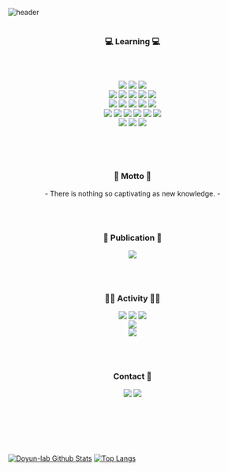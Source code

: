 ![header](https://capsule-render.vercel.app/api?type=soft&color=276DC3&height=150&section=header&text=Doyun-lab&fontSize=70&animation=twinkling)
<br>
<br>
<h3 align="center">💻 Learning 💻</h3>
<br>
<br>
<p align="center">
  <img src="https://img.shields.io/badge/R-276DC3?style=flat-square&logo=R&logoColor=white"/></a>
  <img src="https://img.shields.io/badge/Python-3766AB?style=flat-square&logo=Python&logoColor=white"/></a>
  <img src="https://img.shields.io/badge/Linux-FCC624?style=flat-square&logo=Linux&logoColor=white"/></a>
  <br>
  <img src="https://img.shields.io/badge/NumPy-013243?style=flat-square&logo=NumPy&logoColor=white"/></a>
  <img src="https://img.shields.io/badge/pandas-150458?style=flat-square&logo=pandas&logoColor=white"/></a>
  <img src="https://img.shields.io/badge/scikitlearn-F7931E?style=flat-square&logo=scikit-learn&logoColor=white"/></a>
  <img src="https://img.shields.io/badge/tensorflow-FF6F00?style=flat-square&logo=tensorflow&logoColor=white"/></a>
  <img src="https://img.shields.io/badge/Keras-D00000?style=flat-square&logo=Keras&logoColor=white"/></a>   
  <br>
  <img src="https://img.shields.io/badge/Jupyter-F37626?style=flat-square&logo=Jupyter&logoColor=white"/></a>
  <img src="https://img.shields.io/badge/Anaconda-44A833?style=flat-square&logo=Anaconda&logoColor=white"/></a>
  <img src="https://img.shields.io/badge/RStudio-75AADB?style=flat-square&logo=RStudio&logoColor=white"/></a>
  <img src="https://img.shields.io/badge/Amazon AWS-232F3E?style=flat-square&logo=amazon-aws&logoColor=white"/></a>
  <img src="https://img.shields.io/badge/Google Colab-F9AB00?style=flat-square&logo=google-colab&logoColor=white"/></a>
  <br>
  <img src="https://img.shields.io/badge/MySQL-4479A1?style=flat-square&logo=MySQL&logoColor=white"/></a>
  <img src="https://img.shields.io/badge/MariaDB-003545?style=flat-square&logo=MariaDB&logoColor=white"/></a>
  <img src="https://img.shields.io/badge/MongoDB-47A248?style=flat-square&logo=MongoDB&logoColor=white"/></a>
  <img src="https://img.shields.io/badge/Docker-2496ED?style=flat-square&logo=Docker&logoColor=white"/></a>
  <img src="https://img.shields.io/badge/Jenkins-D24939?style=flat-square&logo=Jenkins&logoColor=white"/></a>
  <img src="https://img.shields.io/badge/Overleaf-47A141?style=flat-square&logo=Overleaf&logoColor=white"/></a>
  <br>
  <img src="https://img.shields.io/badge/Java-007396?style=flat-square&logo=Java&logoColor=white"/></a>
  <img src="https://img.shields.io/badge/Tableau-E6E6E6?style=flat-square&logo=Tableau&logoColor=white"/></a>
  <img src="https://img.shields.io/badge/Apache Hadoop-D22128?style=flat-square&logo=Apache&logoColor=white"/></a></center>
</p>
<br>
<br>
<br>
<h3 align="center"> 🚀 Motto 🚀 </h3>
<p align="center"> - There is nothing so captivating as new knowledge. - </p>
<br>
<br>
<h3 align="center"> 📘 Publication 📘 </h3>
<p align="center">
  <a href="https://www.dbpia.co.kr/journal/articleDetail?nodeId=NODE10530030"><img src="https://img.shields.io/badge/Paper 1-2B579A?style=flat-square&logo=Word&logoColor=white&link=https://www.dbpia.co.kr/journal/articleDetail?nodeId=NODE10530030"/></a>
</p>
<br>
<br>
<h3 align="center"> 🏃‍♂️ Activity 🏃‍♂️ </h3>
<p align="center">
  <a href="https://www.kiise.or.kr/conference/main/getContent.do?CC=KSC&CS=2020&PARENT_ID=011000&content_no=1281"><img src="https://img.shields.io/badge/KSC2020-00C4CC?style=flat-square&logo=Word&logoColor=white&link=https://www.kiise.or.kr/conference/main/getContent.do?CC=KSC&CS=2020&PARENT_ID=011000&content_no=1281"/></a>
  <a href="https://medium.com/doyuns-lab/competition-data-creator-camp-the-final-review-f6755961f023"><img src="https://img.shields.io/badge/NIA Competition (Top Prize)-00C4CC?style=flat-square&logo=Word&logoColor=white&link=https://medium.com/doyuns-lab/competition-data-creator-camp-the-final-review-f6755961f023"/></a>
  <a href="https://medium.com/doyuns-lab/education-how-does-a-particular-drug-affect-stroke-complications-5a083cac93dd"><img src="https://img.shields.io/badge/HIRA Education-00C4CC?style=flat-square&logo=Word&logoColor=white&link=https://medium.com/doyuns-lab/education-how-does-a-particular-drug-affect-stroke-complications-5a083cac93dd"/></a>
  <br>
  <a href="https://medium.com/doyuns-lab/project-high-blood-pressure-diabetes-classification-model-99ab52e68761"><img src="https://img.shields.io/badge/2019 Academic (Encouragement Prize)-00C4CC?style=flat-square&logo=Word&logoColor=white&link=https://medium.com/doyuns-lab/project-high-blood-pressure-diabetes-classification-model-99ab52e68761"/></a>
  <br>
  <a href="https://medium.com/doyuns-lab/project-high-blood-pressure-diabetes-classification-model-99ab52e68761"><img src="https://img.shields.io/badge/2018 Academic (Excellence Prize)-00C4CC?style=flat-square&logo=Word&logoColor=white&link=https://medium.com/doyuns-lab/project-high-blood-pressure-diabetes-classification-model-99ab52e68761"/></a>
</p>
<br>
<br>
<h3 align="center"> Contact 💬 </h3>
<p align="center">
  <a href="https://medium.com/doyuns-lab"><img src="https://img.shields.io/badge/Dev blog-12100E?style=flat-square&logo=Medium&logoColor=white&link=https://medium.com/doyuns-lab"/></a>
  <a href="mailto:dy20181480@gmail.com"><img src="https://img.shields.io/badge/Gmail-EA4335?style=flat-square&logo=Gmail&logoColor=white&link=dy20181480@gmail.com"/></a>
</p>
<br>
<br>
<br>
<br>
<br>

[![Doyun-lab Github Stats](https://github-readme-stats.vercel.app/api?username=Doyun-lab&hide=issues&show_icons=true)](https://github.com/anuraghazra/github-readme-stats)
[![Top Langs](https://github-readme-stats.vercel.app/api/top-langs/?username=Doyun-lab&layout=compact)](https://github.com/anuraghazra/github-readme-stats)


